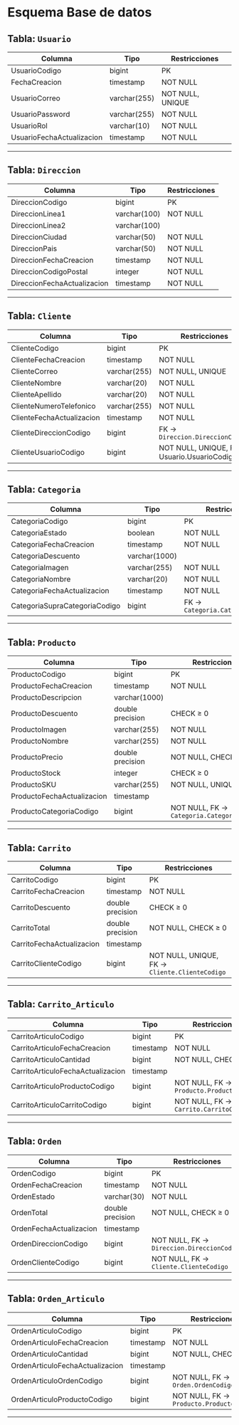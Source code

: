 # Esquema Base de datos
 
## Tabla: `Usuario`

| Columna                   | Tipo         | Restricciones    |
| ------------------------- | ------------ | ---------------- |
| UsuarioCodigo             | bigint       | PK               |
| FechaCreacion             | timestamp    | NOT NULL         |
| UsuarioCorreo             | varchar(255) | NOT NULL, UNIQUE |
| UsuarioPassword           | varchar(255) | NOT NULL         |
| UsuarioRol                | varchar(10)  | NOT NULL         |
| UsuarioFechaActualizacion | timestamp    | NOT NULL         |

---

## Tabla: `Direccion`

| Columna                     | Tipo         | Restricciones |
| --------------------------- | ------------ | ------------- |
| DireccionCodigo             | bigint       | PK            |
| DireccionLinea1             | varchar(100) | NOT NULL      |
| DireccionLinea2             | varchar(100) |               |
| DireccionCiudad             | varchar(50)  | NOT NULL      |
| DireccionPais               | varchar(50)  | NOT NULL      |
| DireccionFechaCreacion      | timestamp    | NOT NULL      |
| DireccionCodigoPostal       | integer      | NOT NULL      |
| DireccionFechaActualizacion | timestamp    | NOT NULL      |

---

## Tabla: `Cliente`

| Columna                   | Tipo         | Restricciones                                 |
| ------------------------- | ------------ | --------------------------------------------- |
| ClienteCodigo             | bigint       | PK                                            |
| ClienteFechaCreacion      | timestamp    | NOT NULL                                      |
| ClienteCorreo             | varchar(255) | NOT NULL, UNIQUE                              |
| ClienteNombre             | varchar(20)  | NOT NULL                                      |
| ClienteApellido           | varchar(20)  | NOT NULL                                      |
| ClienteNumeroTelefonico   | varchar(255) | NOT NULL                                      |
| ClienteFechaActualizacion | timestamp    | NOT NULL                                      |
| ClienteDireccionCodigo    | bigint       | FK → `Direccion.DireccionCodigo`              |
| ClienteUsuarioCodigo      | bigint       | NOT NULL, UNIQUE, FK → Usuario.UsuarioCodigo` |

---

## Tabla: `Categoria`

| Columna                       | Tipo          | Restricciones                    |
| ----------------------------- | ------------- | -------------------------------- |
| CategoriaCodigo               | bigint        | PK                               |
| CategoriaEstado               | boolean       | NOT NULL                         |
| CategoriaFechaCreacion        | timestamp     | NOT NULL                         |
| CategoriaDescuento            | varchar(1000) |                                  |
| CategoriaImagen               | varchar(255)  | NOT NULL                         |
| CategoriaNombre               | varchar(20)   | NOT NULL                         |
| CategoriaFechaActualizacion   | timestamp     | NOT NULL                         |
| CategoriaSupraCategoriaCodigo | bigint        | FK → `Categoria.CategoriaCodigo` |

---

## Tabla: `Producto`

| Columna                    | Tipo             | Restricciones                              |
| -------------------------- | ---------------- | ------------------------------------------ |
| ProductoCodigo             | bigint           | PK                                         |
| ProductoFechaCreacion      | timestamp        | NOT NULL                                   |
| ProductoDescripcion        | varchar(1000)    |                                            |
| ProductoDescuento          | double precision | CHECK ≥ 0                                  |
| ProductoImagen             | varchar(255)     | NOT NULL                                   |
| ProductoNombre             | varchar(255)     | NOT NULL                                   |
| ProductoPrecio             | double precision | NOT NULL, CHECK ≥ 0                        |
| ProductoStock              | integer          | CHECK ≥ 0                                  |
| ProductoSKU                | varchar(255)     | NOT NULL, UNIQUE                           |
| ProductoFechaActualizacion | timestamp        |                                            |
| ProductoCategoriaCodigo    | bigint           | NOT NULL, FK → `Categoria.CategoriaCodigo` |


---

## Tabla: `Carrito`

| Columna                   | Tipo             | Restricciones                                  |
| ------------------------- | ---------------- | ---------------------------------------------- |
| CarritoCodigo             | bigint           | PK                                             |
| CarritoFechaCreacion      | timestamp        | NOT NULL                                       |
| CarritoDescuento          | double precision | CHECK ≥ 0                                      |
| CarritoTotal              | double precision | NOT NULL, CHECK ≥ 0                            |
| CarritoFechaActualizacion | timestamp        |                                                |
| CarritoClienteCodigo      | bigint           | NOT NULL, UNIQUE, FK → `Cliente.ClienteCodigo` |

---

## Tabla: `Carrito_Articulo`

| Columna                           | Tipo      | Restricciones                            |
| --------------------------------- | --------- | ---------------------------------------- |
| CarritoArticuloCodigo             | bigint    | PK                                       |
| CarritoArticuloFechaCreacion      | timestamp | NOT NULL                                 |
| CarritoArticuloCantidad           | bigint    | NOT NULL, CHECK ≥ 0                      |
| CarritoArticuloFechaActualizacion | timestamp |                                          |
| CarritoArticuloProductoCodigo     | bigint    | NOT NULL, FK → `Producto.ProductoCodigo` |
| CarritoArticuloCarritoCodigo      | bigint    | NOT NULL, FK → `Carrito.CarritoCodigo`   |

---

## Tabla: `Orden`  

| Columna                 | Tipo             | Restricciones                              |
| ----------------------- | ---------------- | ------------------------------------------ |
| OrdenCodigo             | bigint           | PK                                         |
| OrdenFechaCreacion      | timestamp        | NOT NULL                                   |
| OrdenEstado             | varchar(30)      | NOT NULL                                   |
| OrdenTotal              | double precision | NOT NULL, CHECK ≥ 0                        |
| OrdenFechaActualizacion | timestamp        |                                            |
| OrdenDireccionCodigo    | bigint           | NOT NULL, FK → `Direccion.DireccionCodigo` |
| OrdenClienteCodigo      | bigint           | NOT NULL, FK → `Cliente.ClienteCodigo`     |


---

## Tabla: `Orden_Articulo`

| Columna                         | Tipo      | Restricciones                            |
| ------------------------------- | --------- | ---------------------------------------- |
| OrdenArticuloCodigo             | bigint    | PK                                       |
| OrdenArticuloFechaCreacion      | timestamp | NOT NULL                                 |
| OrdenArticuloCantidad           | bigint    | NOT NULL, CHECK ≥ 0                      |
| OrdenArticuloFechaActualizacion | timestamp |                                          |
| OrdenArticuloOrdenCodigo        | bigint    | NOT NULL, FK → `Orden.OrdenCodigo`       |
| OrdenArticuloProductoCodigo     | bigint    | NOT NULL, FK → `Producto.ProductoCodigo` |

---

  